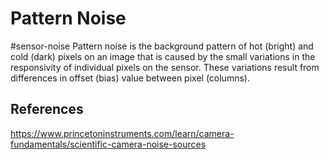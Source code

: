 # Pattern Noise
#sensor-noise 
Pattern noise is the background pattern of hot (bright) and cold (dark) pixels on an image that is caused by the small variations in the responsivity of individual pixels on the sensor. These variations result from differences in offset (bias) value between pixel (columns).


## References
https://www.princetoninstruments.com/learn/camera-fundamentals/scientific-camera-noise-sources